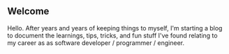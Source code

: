 ## Welcome

Hello. After years and years of keeping things to myself, I'm starting a blog to document the learnings, tips, tricks, and fun stuff I've found relating to my career as as software developer / programmer / engineer.
